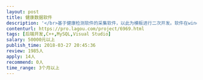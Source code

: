 ```yaml
---                
layout: post       
title: 健康数据软件           
description: '</br>基于健康检测软件的采集软件，以此为模板进行二次开发。软件在windows系统下使用</br>主要功能实现：</br>1.通过原始软件，建立用户，且用户信息保存至云端</br>2.软件能够将设备采集到的数据进行整合成报表信息，并且上传至云端数据库，用户信息不混乱，且每个用户的查询结果保存前100次。</br>3.能够查询用户的超标信息，如哪项指标超标了，对此项指标进行一些建议、提醒</br>4.针对某项指标（如血压），对不同人群血压的分布，如血压在120的人群有多少，130的人群有多少，做柱状分布图。</br>5.用户数量为1万人</br>6.能够额外设计一个微信小程序，小程序能够实现用户健康信息的查询，用户留言，用户的身高、体重信息的录入。查询登录的用户并发数为100</br>'     
contenturl: https://pro.lagou.com/project/6969.html      
tags: [后端开发,C++,MySQL,Visual Studio]            
salary: 50000元以上          
publish_time: 2018-03-27 20:45:36         
review: 1985人                   
apply: 14人                   
recommend: 0人                   
time_range: 3个月以上              
---                 
```

